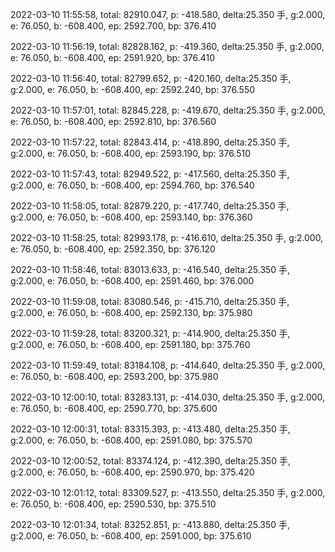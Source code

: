 2022-03-10 11:55:58, total: 82910.047, p: -418.580, delta:25.350 手, g:2.000, e: 76.050, b: -608.400, ep: 2592.700, bp: 376.410

2022-03-10 11:56:19, total: 82828.162, p: -419.360, delta:25.350 手, g:2.000, e: 76.050, b: -608.400, ep: 2591.920, bp: 376.410

2022-03-10 11:56:40, total: 82799.652, p: -420.160, delta:25.350 手, g:2.000, e: 76.050, b: -608.400, ep: 2592.240, bp: 376.550

2022-03-10 11:57:01, total: 82845.228, p: -419.670, delta:25.350 手, g:2.000, e: 76.050, b: -608.400, ep: 2592.810, bp: 376.560

2022-03-10 11:57:22, total: 82843.414, p: -418.890, delta:25.350 手, g:2.000, e: 76.050, b: -608.400, ep: 2593.190, bp: 376.510

2022-03-10 11:57:43, total: 82949.522, p: -417.560, delta:25.350 手, g:2.000, e: 76.050, b: -608.400, ep: 2594.760, bp: 376.540

2022-03-10 11:58:05, total: 82879.220, p: -417.740, delta:25.350 手, g:2.000, e: 76.050, b: -608.400, ep: 2593.140, bp: 376.360

2022-03-10 11:58:25, total: 82993.178, p: -416.610, delta:25.350 手, g:2.000, e: 76.050, b: -608.400, ep: 2592.350, bp: 376.120

2022-03-10 11:58:46, total: 83013.633, p: -416.540, delta:25.350 手, g:2.000, e: 76.050, b: -608.400, ep: 2591.460, bp: 376.000

2022-03-10 11:59:08, total: 83080.546, p: -415.710, delta:25.350 手, g:2.000, e: 76.050, b: -608.400, ep: 2592.130, bp: 375.980

2022-03-10 11:59:28, total: 83200.321, p: -414.900, delta:25.350 手, g:2.000, e: 76.050, b: -608.400, ep: 2591.180, bp: 375.760

2022-03-10 11:59:49, total: 83184.108, p: -414.640, delta:25.350 手, g:2.000, e: 76.050, b: -608.400, ep: 2593.200, bp: 375.980

2022-03-10 12:00:10, total: 83283.131, p: -414.030, delta:25.350 手, g:2.000, e: 76.050, b: -608.400, ep: 2590.770, bp: 375.600

2022-03-10 12:00:31, total: 83315.393, p: -413.480, delta:25.350 手, g:2.000, e: 76.050, b: -608.400, ep: 2591.080, bp: 375.570

2022-03-10 12:00:52, total: 83374.124, p: -412.390, delta:25.350 手, g:2.000, e: 76.050, b: -608.400, ep: 2590.970, bp: 375.420

2022-03-10 12:01:12, total: 83309.527, p: -413.550, delta:25.350 手, g:2.000, e: 76.050, b: -608.400, ep: 2590.530, bp: 375.510

2022-03-10 12:01:34, total: 83252.851, p: -413.880, delta:25.350 手, g:2.000, e: 76.050, b: -608.400, ep: 2591.000, bp: 375.610